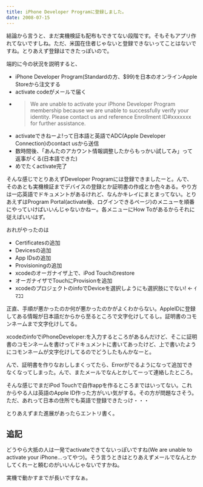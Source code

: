 ```yaml
---
title: iPhone Developer Programに登録しました。
date: 2008-07-15
---
```

結論から言うと、まだ実機検証も配布もできてない段階です。そもそもアプリ作れてないですしね。ただ、米国在住者じゃないと登録できないってことはないですね。とりあえず登録はできたっぽいので。

端的に今の状況を説明すると、

<ul>
<li>iPhone Developer Program(Standardの方、$99)を日本のオンラインApple Storeから注文する</li>
<li>activate codeがメールで届く</li>
<li><blockquote>
We are unable to activate your iPhone Developer Program membership because we are unable to successfully verify your identity. Please contact us and reference Enrollment ID#xxxxxxx for further assistance.</blockquote></li>
<li>activateできねーよ!って日本語と英語でADC(Apple Developer Connection)のcontact usから送信</li>
<li>数時間後、「あんたのアカウント情報調整したからもっかい試してみ」って返事がくる(日本語できた)</li>
<li>めでたくactivate完了</li>
</ul>

そんな感じでとりあえずDeveloper Programには登録できましたーと。んで、そのあとも実機検証までデバイスの登録とか証明書の作成とか色々ある。やり方は一応英語でドキュメントがあるけれど、なんかキレイにまとまってない。とりあえずはProgram Portal(activate後、ログインできるページ)のメニューを順番にやっていけばいいんじゃないかねー。各メニューにHow Toがあるからそれに従えばいいはず。

おれがやったのは

<ul>
<li>Certificatesの追加</li>
<li>Devicesの追加</li>
<li>App IDsの追加</li>
<li>Provisioningの追加</li>
<li>xcodeのオーガナイザ上で、iPod Touchのrestore</li>
<li>オーガナイザでTouchにProvisionを追加</li>
<li>xcodeのプロジェクトのinfoでDeviceを選択しようにも選択肢にでない! <- ｲﾏｺｺ</li>
</ul>

正直、手順が悪かったのか何が悪かったのかがよくわからない。AppleIDに登録してある情報が日本語だからから至るところで文字化けしてるし。証明書のコモンネームまで文字化けしてる。

xcodeのinfoでiPhoneDeveloper:<firstname><lastname>を入力するところがあるんだけど、そこに証明書のコモンネームを書けってドキュメントに書いてあったけど、上で書いたようにコモンネームが文字化けしてるのでどうしたもんかなーと。

んで、証明書を作りなおししまくってたら、Errorがでるようになって追加できなくなってしまった。んで、またメールでなんとかしてーって連絡したところ。

そんな感じでまだiPod Touchで自作appを作るところまではいってない。これからやる人は英語のApple ID作った方がいい気がする。その方が問題なさそう。ただ、あれって日本の住所でも英語で登録できたっけ・・・

とりあえずまた進展があったらエントリ書く。

<h2>追記</h2>
どうやら大抵の人は一発でactivateできてないっぽいですね(We are unable to activate your iPhone...ってやつ)。そう言うときはとりあえずメールでなんとかしてくれーと頼むのがいいんじゃないですかね。

実機で動かすまでが長いですなぁ。